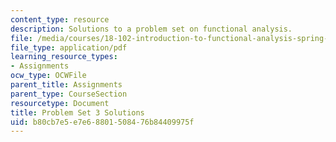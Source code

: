 ```yaml
---
content_type: resource
description: Solutions to a problem set on functional analysis.
file: /media/courses/18-102-introduction-to-functional-analysis-spring-2009/b80cb7e5e7e68801508476b84409975f_MIT18_102s09_sol_pset03.pdf
file_type: application/pdf
learning_resource_types:
- Assignments
ocw_type: OCWFile
parent_title: Assignments
parent_type: CourseSection
resourcetype: Document
title: Problem Set 3 Solutions
uid: b80cb7e5-e7e6-8801-5084-76b84409975f
---
```

